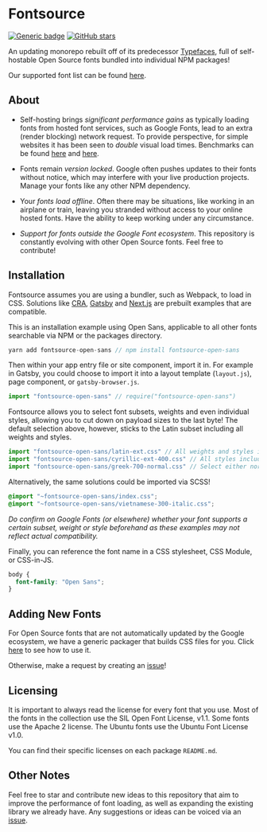 # Fontsource

[![Generic badge](https://img.shields.io/badge/fontsource-passing-brightgreen)](https://github.com/DecliningLotus/fontsource) [![GitHub stars](https://img.shields.io/github/stars/DecliningLotus/fontsource.svg?style=social&label=Star)](https://GitHub.com/DecliningLotus/fontsource/stargazers/)

An updating monorepo rebuilt off of its predecessor [Typefaces](https://github.com/KyleAMathews/typefaces), full of self-hostable Open Source fonts bundled into individual NPM packages!

Our supported font list can be found [here](https://github.com/DecliningLotus/fontsource/blob/master/FONTLIST.md).

## About

- Self-hosting brings _significant performance gains_ as typically loading fonts from hosted font services, such as Google Fonts, lead to an extra (render blocking) network request. To provide perspective, for simple websites it has been seen to _double_ visual load times. Benchmarks can be found [here](https://github.com/HTTPArchive/almanac.httparchive.org/pull/607) and [here](https://github.com/reactiflux/reactiflux.com/pull/21).

- Fonts remain _version locked_. Google often pushes updates to their fonts without notice, which may interfere with your live production projects. Manage your fonts like any other NPM dependency.

- Your _fonts load offline_. Often there may be situations, like working in an airplane or train, leaving you stranded without access to your online hosted fonts. Have the ability to keep working under any circumstance.

- _Support for fonts outside the Google Font ecosystem_. This repository is constantly evolving with other Open Source fonts. Feel free to contribute!

## Installation

Fontsource assumes you are using a bundler, such as Webpack, to load in CSS. Solutions like [CRA](https://create-react-app.dev/), [Gatsby](https://www.gatsbyjs.org/) and [Next.js](https://nextjs.org/) are prebuilt examples that are compatible.

This is an installation example using Open Sans, applicable to all other fonts searchable via NPM or the packages directory.

```javascript
yarn add fontsource-open-sans // npm install fontsource-open-sans
```

Then within your app entry file or site component, import it in. For example in Gatsby, you could choose to import it into a layout template (`layout.js`), page component, or `gatsby-browser.js`.

```javascript
import "fontsource-open-sans" // require("fontsource-open-sans")
```

Fontsource allows you to select font subsets, weights and even individual styles, allowing you to cut down on payload sizes to the last byte! The default selection above, however, sticks to the Latin subset including all weights and styles.

```javascript
import "fontsource-open-sans/latin-ext.css" // All weights and styles included.
import "fontsource-open-sans/cyrillic-ext-400.css" // All styles included.
import "fontsource-open-sans/greek-700-normal.css" // Select either normal or italic.
```

Alternatively, the same solutions could be imported via SCSS!

```scss
@import "~fontsource-open-sans/index.css";
@import "~fontsource-open-sans/vietnamese-300-italic.css";
```

_Do confirm on Google Fonts (or elsewhere) whether your font supports a certain subset, weight or style beforehand as these examples may not reflect actual compatibility._

Finally, you can reference the font name in a CSS stylesheet, CSS Module, or CSS-in-JS.

```css
body {
  font-family: "Open Sans";
}
```

## Adding New Fonts

For Open Source fonts that are not automatically updated by the Google ecosystem, we have a generic packager that builds CSS files for you. Click [here](https://github.com/DecliningLotus/fontsource/blob/master/scripts/generic/generic-packager.md) to see how to use it.

Otherwise, make a request by creating an [issue](https://github.com/DecliningLotus/fontsource/issues)!

## Licensing

It is important to always read the license for every font that you use.
Most of the fonts in the collection use the SIL Open Font License, v1.1. Some fonts use the Apache 2 license. The Ubuntu fonts use the Ubuntu Font License v1.0.

You can find their specific licenses on each package `README.md`.

## Other Notes

Feel free to star and contribute new ideas to this repository that aim to improve the performance of font loading, as well as expanding the existing library we already have. Any suggestions or ideas can be voiced via an [issue](https://github.com/DecliningLotus/fontsource/issues).
